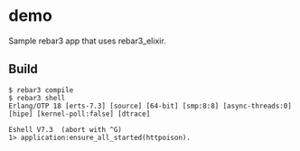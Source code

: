 demo
=====

Sample rebar3 app that uses rebar3_elixir.

Build
-----

    $ rebar3 compile
    $ rebar3 shell
    Erlang/OTP 18 [erts-7.3] [source] [64-bit] [smp:8:8] [async-threads:0] [hipe] [kernel-poll:false] [dtrace]

    Eshell V7.3  (abort with ^G)
    1> application:ensure_all_started(httpoison).

